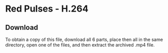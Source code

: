 # Red Pulses - H.264
## Download

To obtain a copy of this file, download all 6 parts, place then all in the same directory, open one of the files, and then extract the archived .mp4 file.